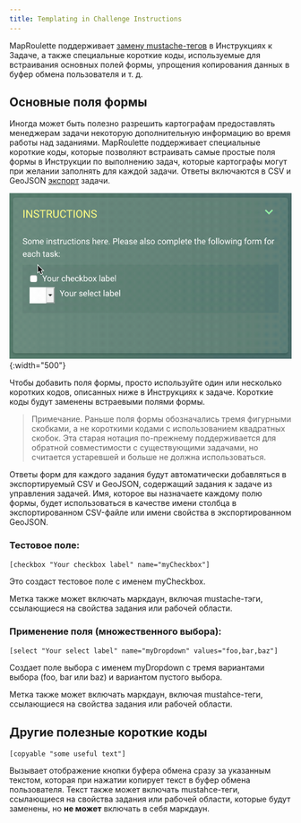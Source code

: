 ```yaml
---
title: Templating in Challenge Instructions
---
```


MapRoulette поддерживает [замену mustache-тегов](/documentation/mustache-tag-replacement/) в Инструкциях к Задаче, а также специальные короткие коды, используемые для встраивания основных полей формы, упрощения копирования данных в буфер обмена пользователя и т. д.

## Основные поля формы

Иногда может быть полезно разрешить картографам предоставлять менеджерам задачи некоторую дополнительную информацию во время работы над заданиями. MapRoulette поддерживает специальные короткие коды, которые позволяют встраивать самые простые поля формы в Инструкции по выполнению задач, которые картографы могут при желании заполнять для каждой задачи. Ответы включаются в CSV и GeoJSON [экспорт](/documentation/exporting-challenge-data/) задачи.

![](/media/basic_template.gif){:width="500"}


Чтобы добавить поля формы, просто используйте один или несколько коротких кодов, описанных ниже в Инструкциях к задаче. Короткие коды будут заменены встраевыми полями формы.

> Примечание. Раньше поля формы обозначались тремя фигурными скобками, а не короткими кодами с использованием квадратных скобок. Эта старая нотация по-прежнему поддерживается для обратной совместимости с существующими задачами, но считается устаревшей и больше не должна использоваться.

Ответы форм для каждого задания будут автоматически добавляться в экспортируемый CSV и GeoJSON, содержащий задания к задаче из управления задачей. Имя, которое вы назначаете каждому полю формы, будет использоваться в качестве имени столбца в экспортированном CSV-файле или имени свойства в экспортированном GeoJSON.

### Тестовое поле:

```
[checkbox "Your checkbox label" name="myCheckbox"]
```

Это создаст тестовое поле с именем myCheckbox.

Метка также может включать маркдаун, включая mustache-тэги, ссылающиеся на свойства задания или рабочей области.

### Применение поля (множественного выбора):

```
[select "Your select label" name="myDropdown" values="foo,bar,baz"]
```

Создает поле выбора с именем myDropdown с тремя вариантами выбора (foo, bar или baz) и вариантом пустого выбора.

Метка также может включать маркдаун, включая mustahce-теги, ссылающиеся на свойства задания или рабочей области.

## Другие полезные короткие коды

```
[copyable "some useful text"]
```

Вызывает отображение кнопки буфера обмена сразу за указанным текстом, которая при нажатии копирует текст в буфер обмена пользователя. Текст также может включать mustahce-теги, ссылающиеся на свойства задания или рабочей области, которые будут заменены, но **не может** включать в себя маркдаун.

